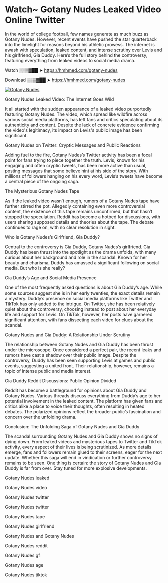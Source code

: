 # Watch~ Gotany Nudes Leaked Video Online Twitter

In the world of college football, few names generate as much buzz as Gotany Nudes. However, recent events have pushed the star quarterback into the limelight for reasons beyond his athletic prowess. The internet is awash with speculation, leaked content, and intense scrutiny over Levis and his girlfriend, Gia Duddy. Here’s the full story behind the controversy, featuring everything from leaked videos to social media drama.

Watch ░░▒▓██ ➤ https://hmhmed.com/gotany-nudes

Download ░░▒▓██ ➤ https://hmhmed.com/gotany-nudes

[![Gotany Nudes](https://i.imgur.com/dJHk4Zq.gif)](https://hmhmed.com/gotany-nudes)

Gotany Nudes Leaked Video: The Internet Goes Wild

It all started with the sudden appearance of a leaked video purportedly featuring Gotany Nudes. The video, which spread like wildfire across various social media platforms, has left fans and critics speculating about its authenticity and content. Despite the lack of concrete evidence confirming the video's legitimacy, its impact on Levis's public image has been significant.

Gotany Nudes on Twitter: Cryptic Messages and Public Reactions

Adding fuel to the fire, Gotany Nudes’s Twitter activity has been a focal point for fans trying to piece together the truth. Levis, known for his engaging and often cryptic tweets, has been more active than usual, posting messages that some believe hint at his side of the story. With millions of followers hanging on his every word, Levis’s tweets have become a central piece of the ongoing saga.

The Mysterious Gotany Nudes Tape

As if the leaked video wasn’t enough, rumors of a Gotany Nudes tape have further stirred the pot. Allegedly containing even more controversial content, the existence of this tape remains unconfirmed, but that hasn’t stopped the speculation. Reddit has become a hotbed for discussions, with users sharing supposed details and theories about the tape. The debate continues to rage on, with no clear resolution in sight.

Who is Gotany Nudes’s Girlfriend, Gia Duddy?

Central to the controversy is Gia Duddy, Gotany Nudes’s girlfriend. Gia Duddy has been thrust into the spotlight as the drama unfolds, with many curious about her background and role in the scandal. Known for her beauty and charisma, Duddy has amassed a significant following on social media. But who is she really?

Gia Duddy’s Age and Social Media Presence

One of the most frequently asked questions is about Gia Duddy’s age. While some sources suggest she is in her early twenties, the exact details remain a mystery. Duddy’s presence on social media platforms like Twitter and TikTok has only added to the intrigue. On Twitter, she has been relatively quiet about the controversy, choosing instead to post about her everyday life and support for Levis. On TikTok, however, her posts have garnered significant attention, with fans dissecting each video for clues about the scandal.

Gotany Nudes and Gia Duddy: A Relationship Under Scrutiny

The relationship between Gotany Nudes and Gia Duddy has been thrust under the microscope. Once considered a perfect pair, the recent leaks and rumors have cast a shadow over their public image. Despite the controversy, Duddy has been seen supporting Levis at games and public events, suggesting a united front. Their relationship, however, remains a topic of intense public and media interest.

Gia Duddy Reddit Discussions: Public Opinion Divided

Reddit has become a battleground for opinions about Gia Duddy and Gotany Nudes. Various threads discuss everything from Duddy’s age to her potential involvement in the leaked content. The platform has given fans and critics alike a place to voice their thoughts, often resulting in heated debates. The polarized opinions reflect the broader public’s fascination and concern over the unfolding drama.

Conclusion: The Unfolding Saga of Gotany Nudes and Gia Duddy

The scandal surrounding Gotany Nudes and Gia Duddy shows no signs of dying down. From leaked videos and mysterious tapes to Twitter and TikTok activity, every aspect of their lives is being scrutinized. As more details emerge, fans and followers remain glued to their screens, eager for the next update. Whether this saga will end in vindication or further controversy remains to be seen. One thing is certain: the story of Gotany Nudes and Gia Duddy is far from over. Stay tuned for more explosive developments.

Gotany Nudes leaked

Gotany Nudes video

Gotany Nudes twitter

Gotany Nudes twitter

Gotany Nudes tape

Gotany Nudes girlfriend

Gotany Nudes and Gotany Nudes

Gotany Nudes reddit

Gotany Nudes gf

Gotany Nudes age

Gotany Nudes tiktok